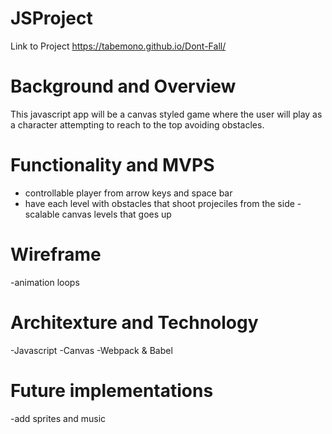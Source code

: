 # JSProject

Link to Project
https://tabemono.github.io/Dont-Fall/

# Background and Overview

This javascript app will be a canvas styled game where the user will play as a character attempting to reach to the top avoiding obstacles.

# Functionality and MVPS

- controllable player from arrow keys and space bar
- have each level with obstacles that shoot projeciles from the side
-scalable canvas levels that goes up

# Wireframe
-animation loops

# Architexture and Technology

-Javascript
-Canvas
-Webpack & Babel 


# Future implementations

-add sprites and music
